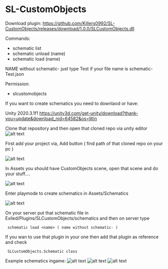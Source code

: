 # SL-CustomObjects

 Download plugin:
 https://github.com/Killers0992/SL-CustomObjects/releases/download/1.0.0/SLCustomObjects.dll
 
 Commands:
-  schematic list
-  schematic unload (name)
-  schematic load (name)

 NAME without schematic- just type Test if your file name is schematic-Test.json
 
 Permission:
 - slcustomobjects


 If you want to create schematics you need to downlaod  or have:

 Unity 2020.3.1f1
 https://unity3d.com/get-unity/download?thank-you=update&download_nid=64582&os=Win
 
 
 Clone that repository and then open that cloned repo via unity editor
 ![alt text](https://cdn.discordapp.com/attachments/686969243782086702/828575872579403846/unknown.png)
  
 First add your project via, Add button ( find path of that cloned repo on your pc )
 
 ![alt text](https://cdn.discordapp.com/attachments/686969243782086702/828576157380902992/unknown.png)
 
 In Assets you should have CustomObjects scene, open that scene and do your stuff....
 
 ![alt text](https://cdn.discordapp.com/attachments/686969243782086702/828577094085771324/unknown.png)
 
 Enter playmode to create schematics in Assets/Schematics
 
 ![alt text](https://cdn.discordapp.com/attachments/686969243782086702/828577303519952906/unknown.png)
 
 On your server put that schematic file in Exiled/Plugins/SLCustomObjects/schematics and then on server type
 
` schematic load <name> ( name without schematic- )`
 
 
 If you wan to use that plugin in your one then add that plugin as reference and check
 
` SLCustomObjects.Schematic class`
 
 Example schematics ingame:
 ![alt text](https://cdn.discordapp.com/attachments/675862006057664513/828568118296313867/unknown.png)
 ![alt text](https://cdn.discordapp.com/attachments/675862006057664513/828565186935390238/unknown.png)
 ![alt text](https://cdn.discordapp.com/attachments/675862006057664513/828560294371524618/unknown.png)
